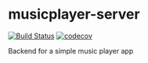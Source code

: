 # musicplayer-server

[![Build Status](https://travis-ci.org/dsaltares/musicplayer-server.svg?branch=master)](https://travis-ci.org/dsaltares/musicplayer-server)
[![codecov](https://codecov.io/gh/dsaltares/musicplayer-server/branch/master/graph/badge.svg)](https://codecov.io/gh/dsaltares/musicplayer-server)

Backend for a simple music player app
